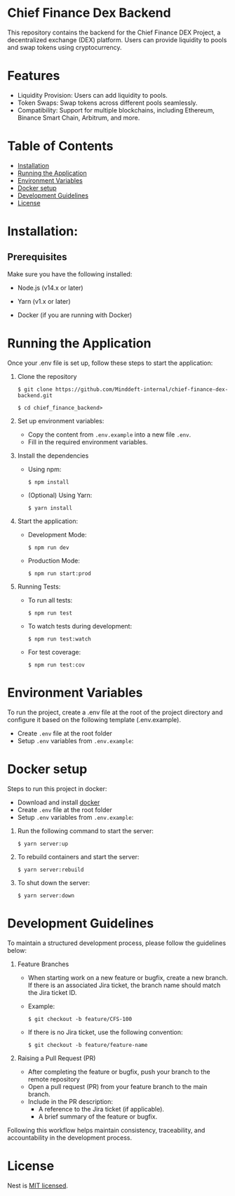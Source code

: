 # Chief Finance Dex Backend

This repository contains the backend for the Chief Finance DEX Project, a decentralized exchange (DEX) platform. Users can provide liquidity to pools and swap tokens using cryptocurrency.

# Features

- Liquidity Provision: Users can add liquidity to pools.
- Token Swaps: Swap tokens across different pools seamlessly.
- Compatibility: Support for multiple blockchains, including Ethereum, Binance Smart Chain, Arbitrum, and more.

# Table of Contents

- [Installation](#installation)
- [Running the Application](#running-the-application)
- [Environment Variables](#environment-variables)
- [Docker setup](#docker-setup)
- [Development Guidelines](#development-guidelines)
- [License](#license)

# Installation:

## Prerequisites

Make sure you have the following installed:

- Node.js (v14.x or later)

- Yarn (v1.x or later)

- Docker (if you are running with Docker)

# Running the Application

Once your .env file is set up, follow these steps to start the application:

1. Clone the repository

   ```shell
   $ git clone https://github.com/Minddeft-internal/chief-finance-dex-backend.git

   $ cd chief_finance_backend>
   ```

2. Set up environment variables:

   - Copy the content from `.env.example` into a new file `.env`.
   - Fill in the required environment variables.

3. Install the dependencies

   - Using npm:

     ```shell
     $ npm install
     ```

   - (Optional) Using Yarn:

     ```shell
     $ yarn install
     ```

4. Start the application:

   - Development Mode:

     ```shell
     $ npm run dev
     ```

   - Production Mode:

     ```shell
     $ npm run start:prod
     ```

5. Running Tests:

   - To run all tests:

     ```shell
     $ npm run test
     ```

   - To watch tests during development:

     ```shell
     $ npm run test:watch
     ```

   - For test coverage:
     ```shell
     $ npm run test:cov
     ```

# Environment Variables

To run the project, create a .env file at the root of the project directory and configure it based on the following template (.env.example).

- Create `.env` file at the root folder
- Setup `.env` variables from `.env.example`:


# Docker setup

Steps to run this project in docker:

- Download and install [docker](https://docs.docker.com/get-docker/ 'docker')
- Create `.env` file at the root folder
- Setup `.env` variables from `.env.example`:

1. Run the following command to start the server:
   ```shell
   $ yarn server:up
   ```
2. To rebuild containers and start the server:

   ```shell
   $ yarn server:rebuild
   ```

3. To shut down the server:
   ```shell
   $ yarn server:down
   ```

# Development Guidelines

To maintain a structured development process, please follow the guidelines below:

1. Feature Branches

   - When starting work on a new feature or bugfix, create a new branch. If there is an associated Jira ticket, the branch name should match the Jira ticket ID.

   - Example:

     ```shell
     $ git checkout -b feature/CFS-100
     ```

   - If there is no Jira ticket, use the following convention:

     ```shell
     $ git checkout -b feature/feature-name
     ```

2. Raising a Pull Request (PR)

   - After completing the feature or bugfix, push your branch to the remote repository
   - Open a pull request (PR) from your feature branch to the main branch.
   - Include in the PR description:
     - A reference to the Jira ticket (if applicable).
     - A brief summary of the feature or bugfix.

Following this workflow helps maintain consistency, traceability, and accountability in the development process.

# License

Nest is [MIT licensed](LICENSE).
